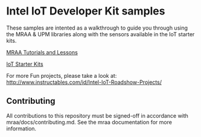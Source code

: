 Intel IoT Developer Kit samples
==============

These samples are intented as a walkthrough to guide you through using the MRAA
& UPM libraries along with the sensors available in the IoT starter kits.

[MRAA Tutorials and Lessons](/mraa)

[IoT Starter Kits](/kits)

For more Fun projects, please take a look at: 
http://www.instructables.com/id/Intel-IoT-Roadshow-Projects/

Contributing
------------

All contributions to this repository must be signed-off in accordance with
mraa/docs/contributing.md. See the mraa documentation for more information.
